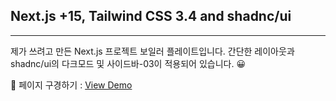 ## Next.js +15, Tailwind CSS 3.4 and shadnc/ui
***

제가 쓰려고 만든 Next.js 프로젝트 보일러 플레이트입니다.
간단한 레이아웃과 shadnc/ui의 다크모드 및 사이드바-03이 적용되어 있습니다. 😀

📕 페이지 구경하기 : [View Demo](https://nextjs-shadcn-boilerplate-three.vercel.app/)
